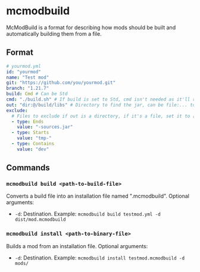 # mcmodbuild

McModBuild is a format for describing how mods should be built and automatically building them from a file.

## Format

```yaml
# yourmod.yml
id: "yourmod"
name: "Test mod"
git: "https://github.com/you/yourmod.git"
branch: "1.21.7"
build: Cmd # Can be Std
cmd: "./build.sh" # If build is set to Std, cmd isn't needed as it'll run ./gradlew build
out: "dir:@/build/libs" # Directory to find the jar, can be file:... to specify a file, @ is the build root
exclude:
  # Files to exclude if out is a directory, if it's a file, set it to []
  - type: Ends
    value: "-sources.jar"
  - type: Starts
    value: "tmp-"
  - type: Contains
    value: "dev"
```

## Commands

### `mcmodbuild build <path-to-build-file>`

Converts a build file into an installation file named "<id>.mcmodbuild".
Optional arguments:

- `-d`: Destination. Example: `mcmodbuild build testmod.yml -d dist/mod.mcmodbuild`

### `mcmodbuild install <path-to-binary-file>`

Builds a mod from an installation file.
Optional arguments:

- `-d`: Destination. Example: `mcmodbuild install testmod.mcmodbuild -d mods/`
